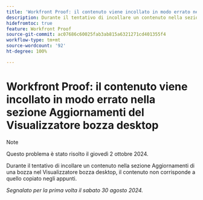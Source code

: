 ```yaml
---
title: 'Workfront Proof: il contenuto viene incollato in modo errato nella sezione Aggiornamenti del Visualizzatore bozza desktop'
description: Durante il tentativo di incollare un contenuto nella sezione Aggiornamenti di una bozza nel Visualizzatore bozza desktop, il contenuto non corrisponde a quello copiato negli appunti.
hidefromtoc: true
feature: Workfront Proof
source-git-commit: ac07686c60025fab3ab815a6321271cd401355f4
workflow-type: tm+mt
source-wordcount: '92'
ht-degree: 100%

---
```


# Workfront Proof: il contenuto viene incollato in modo errato nella sezione Aggiornamenti del Visualizzatore bozza desktop

>[!NOTE]
>
>Questo problema è stato risolto il giovedì 2 ottobre 2024.

Durante il tentativo di incollare un contenuto nella sezione Aggiornamenti di una bozza nel Visualizzatore bozza desktop, il contenuto non corrisponde a quello copiato negli appunti.

_Segnalato per la prima volta il sabato 30 agosto 2024._

